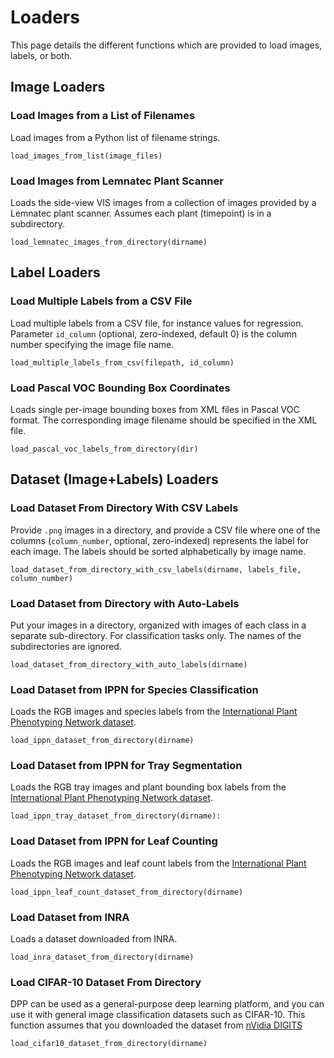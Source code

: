 # Loaders

This page details the different functions which are provided to load images, labels, or both.

## Image Loaders

### Load Images from a List of Filenames

Load images from a Python list of filename strings.

```
load_images_from_list(image_files)
```

### Load Images from Lemnatec Plant Scanner

Loads the side-view VIS images from a collection of images provided by a Lemnatec plant scanner. Assumes each plant (timepoint) is in a subdirectory.

```
load_lemnatec_images_from_directory(dirname)
```

## Label Loaders

### Load Multiple Labels from a CSV File

Load multiple labels from a CSV file, for instance values for regression. Parameter `id_column` (optional, zero-indexed, default 0) is the column number specifying the image file name.

```
load_multiple_labels_from_csv(filepath, id_column)
```

### Load Pascal VOC Bounding Box Coordinates

Loads single per-image bounding boxes from XML files in Pascal VOC format. The corresponding image filename should be specified in the XML file.

```
load_pascal_voc_labels_from_directory(dir)
```

## Dataset (Image+Labels) Loaders

### Load Dataset From Directory With CSV Labels

Provide `.png` images in a directory, and provide a CSV file where one of the columns (`column_number`, optional, zero-indexed) represents the label for each image. The labels should be sorted alphabetically by image name.

```
load_dataset_from_directory_with_csv_labels(dirname, labels_file, column_number)
```

### Load Dataset from Directory with Auto-Labels

Put your images in a directory, organized with images of each class in a separate sub-directory. For classification tasks only. The names of the subdirectories are ignored.

```
load_dataset_from_directory_with_auto_labels(dirname)
```

### Load Dataset from IPPN for Species Classification

Loads the RGB images and species labels from the [International Plant Phenotyping Network dataset](http://www.plant-phenotyping.org/).

```
load_ippn_dataset_from_directory(dirname)
```

### Load Dataset from IPPN for Tray Segmentation

Loads the RGB tray images and plant bounding box labels from the [International Plant Phenotyping Network dataset](http://www.plant-phenotyping.org/).

```
load_ippn_tray_dataset_from_directory(dirname):
```

### Load Dataset from IPPN for Leaf Counting

Loads the RGB images and leaf count labels from the [International Plant Phenotyping Network dataset](http://www.plant-phenotyping.org/).

```
load_ippn_leaf_count_dataset_from_directory(dirname)
```

### Load Dataset from INRA

Loads a dataset downloaded from INRA.

```
load_inra_dataset_from_directory(dirname)
```

### Load CIFAR-10 Dataset From Directory

DPP can be used as a general-purpose deep learning platform, and you can use it with general image classification datasets such as CIFAR-10. This function assumes that you downloaded the dataset from [nVidia DIGITS](https://developer.nvidia.com/digits)

```
load_cifar10_dataset_from_directory(dirname)
```